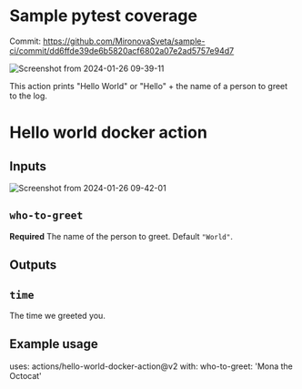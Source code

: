 # Sample pytest coverage

Commit: https://github.com/MironovaSveta/sample-ci/commit/dd6ffde39de6b5820acf6802a07e2ad5757e94d7

![Screenshot from 2024-01-26 09-39-11](https://github.com/MironovaSveta/sample-ci/assets/104065509/6dd7eade-9218-425d-9713-95c4c1aa2b32)

This action prints "Hello World" or "Hello" + the name of a person to greet to the log.

# Hello world docker action

## Inputs

![Screenshot from 2024-01-26 09-42-01](https://github.com/MironovaSveta/sample-ci/assets/104065509/c626757f-5aea-40a2-8b84-f63f89072bed)

## `who-to-greet`

**Required** The name of the person to greet. Default `"World"`.

## Outputs

## `time`

The time we greeted you.

## Example usage

uses: actions/hello-world-docker-action@v2
with:
  who-to-greet: 'Mona the Octocat'
